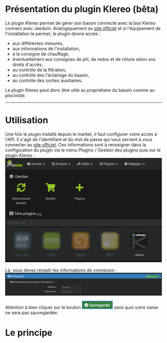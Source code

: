 # Présentation du plugin Klereo (bêta)

Le plugin Klereo permet de gérer son bassin connecté avec la box Klereo connect avec Jeedom. Analogiquement au [site
officiel](https://connect.klereo.fr/v3) et si l'équipement de l'installation le permet, le plugin donne accès :
- aux différentes mesures,
- aux informations de l'installation,
- à la consigne de chauffage,
- éventuellement aux consignes de pH, de redox et de chlore selon vos droits d'accès,
- au contrôle de la filtration,
- au contrôle des l'éclairage du bassin,
- au contrôle des sorties auxiliaires.

Le plugin Klereo peut donc être utile au propriétaire du bassin comme au pisciniste.

***

# Utilisation

Une fois le plugin installé depuis le market, il faut configurer votre accès à l'API. Il s'agit de l'identifiant et du
mot de passe qui vous servent à vous connecter au [site officiel](https://connect.klereo.fr/v3). Ces informations sont
à renseigner dans la configuration du plugin via le menu Plugins / Gestion des plugins puis sur le plugin Klereo :  
![Gestion du plugin Klereo](../../images/Gestion_du_plugin_Klereo.png)

Là, vous devez remplir les informations de connexion :  
![Informations de connexion](../../images/Informations_de_connexion.png)

Attention à bien cliquer sur le bouton ![Sauvegarder](../../images/Sauvegarder.png) sans quoi votre saisie ne sera pas
sauvegardée.

# Le principe

